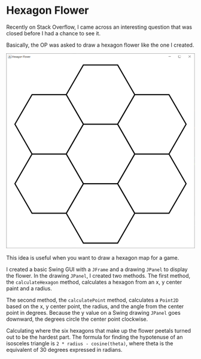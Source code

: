 # Hexagon Flower

Recently on Stack Overflow, I came across an interesting question that was closed before I had a chance to see it.

Basically, the OP was asked to draw a hexagon flower like the one I created.

![Hexagon Flower](hexagonflower.png)

This idea is useful when you want to draw a hexagon map for a game.

I created a basic Swing GUI with a `JFrame` and a drawing `JPanel` to display the flower.  In the drawing `JPanel`, I created two methods.  The first method, the `calculateHexagon` method, calculates a hexagon from an x, y center paint and a radius.

The second method, the `calculatePoint` method, calculates a `Point2D` based on the x, y center point, the radius, and the angle from the center point in degrees.  Because the y value on a Swing drawing `JPanel` goes downward, the degrees circle the center point clockwise.

Calculating where the six hexagons that make up the flower peetals turned out to be the hardest part.  The formula for finding the hypotenuse of an isosceles triangle is `2 * radius - cosine(theta)`, where theta is the equivalent of 30 degrees expressed in radians.
